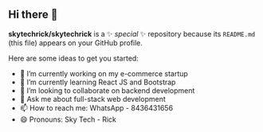 ## Hi there 👋

**skytechrick/skytechrick** is a ✨ _special_ ✨ repository because its `README.md` (this file) appears on your GitHub profile.

Here are some ideas to get you started:

- 🔭 I’m currently working on my e-commerce startup
- 🌱 I’m currently learning React JS and Bootstrap
- 👯 I’m looking to collaborate on backend development
- 💬 Ask me about full-stack web development
- 📫 How to reach me: WhatsApp - 8436431656
- 😄 Pronouns: Sky Tech - Rick
